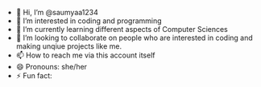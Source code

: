 - 👋 Hi, I’m @saumyaa1234
- 👀 I’m interested in coding and programming 
- 🌱 I’m currently learning different aspects of Computer Sciences 
- 💞️ I’m looking to collaborate on people who are interested in coding and making unqiue projects like me. 
- 📫 How to reach me via this account itself
- 😄 Pronouns: she/her
- ⚡ Fun fact: 

<!---
saumyaa1234/saumyaa1234 is a ✨ special ✨ repository because its `README.md` (this file) appears on your GitHub profile.
You can click the Preview link to take a look at your changes.
--->
